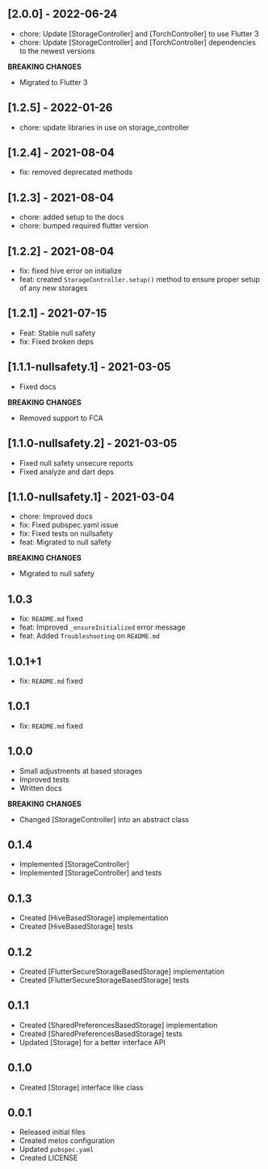 ## [2.0.0] - 2022-06-24
- chore: Update [StorageController] and [TorchController] to use Flutter 3
- chore: Update [StorageController] and [TorchController] dependencies to the newest versions

**BREAKING CHANGES**
- Migrated to Flutter 3

## [1.2.5] - 2022-01-26
- chore: update libraries in use on storage_controller

## [1.2.4] - 2021-08-04
- fix: removed deprecated methods

## [1.2.3] - 2021-08-04
- chore: added setup to the docs
- chore: bumped required flutter version

## [1.2.2] - 2021-08-04
- fix: fixed hive error on initialize
- feat: created `StorageController.setup()` method to ensure proper setup of any new storages

## [1.2.1] - 2021-07-15
- Feat: Stable null safety
- fix: Fixed broken deps

## [1.1.1-nullsafety.1] - 2021-03-05
- Fixed docs

**BREAKING CHANGES**
- Removed support to FCA

## [1.1.0-nullsafety.2] - 2021-03-05
- Fixed null safety unsecure reports
- Fixed analyze and dart deps

## [1.1.0-nullsafety.1] - 2021-03-04
- chore: Improved docs
- fix: Fixed pubspec.yaml issue
- fix: Fixed tests on nullsafety
- feat: Migrated to null safety

**BREAKING CHANGES**
- Migrated to null safety

## 1.0.3
- fix: `README.md` fixed
- feat: Improved `_ensureInitialized` error message
- feat: Added `Troubleshooting` on `README.md`

## 1.0.1+1
- fix: `README.md` fixed

## 1.0.1
- fix: `README.md` fixed

## 1.0.0
- Small adjustments at based storages
- Improved tests
- Written docs

**BREAKING CHANGES**
- Changed [StorageController] into an abstract class

## 0.1.4
- Implemented [StorageController]
- Implemented [StorageController] and tests

## 0.1.3
- Created [HiveBasedStorage] implementation
- Created [HiveBasedStorage] tests

## 0.1.2
- Created [FlutterSecureStorageBasedStorage] implementation
- Created [FlutterSecureStorageBasedStorage] tests

## 0.1.1
- Created [SharedPreferencesBasedStorage] implementation
- Created [SharedPreferencesBasedStorage] tests
- Updated [Storage] for a better interface API

## 0.1.0
- Created [Storage] interface like class

## 0.0.1
- Released initial files
- Created melos configuration
- Updated `pubspec.yaml`
- Created LICENSE
